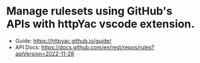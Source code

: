 # Manage rulesets using GitHub's APIs with httpYac vscode extension.

- Guide: https://httpyac.github.io/guide/
- API Docs: https://docs.github.com/en/rest/repos/rules?apiVersion=2022-11-28